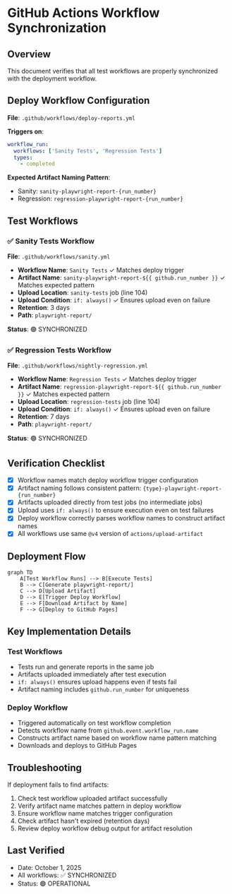# GitHub Actions Workflow Synchronization

## Overview

This document verifies that all test workflows are properly synchronized with the deployment workflow.

## Deploy Workflow Configuration

**File**: `.github/workflows/deploy-reports.yml`

**Triggers on**:

```yaml
workflow_run:
  workflows: ['Sanity Tests', 'Regression Tests']
  types:
    - completed
```

**Expected Artifact Naming Pattern**:

- Sanity: `sanity-playwright-report-{run_number}`
- Regression: `regression-playwright-report-{run_number}`

## Test Workflows

### ✅ Sanity Tests Workflow

**File**: `.github/workflows/sanity.yml`

- **Workflow Name**: `Sanity Tests` ✓ Matches deploy trigger
- **Artifact Name**: `sanity-playwright-report-${{ github.run_number }}` ✓ Matches expected pattern
- **Upload Location**: `sanity-tests` job (line 104)
- **Upload Condition**: `if: always()` ✓ Ensures upload even on failure
- **Retention**: 3 days
- **Path**: `playwright-report/`

**Status**: 🟢 SYNCHRONIZED

### ✅ Regression Tests Workflow

**File**: `.github/workflows/nightly-regression.yml`

- **Workflow Name**: `Regression Tests` ✓ Matches deploy trigger
- **Artifact Name**: `regression-playwright-report-${{ github.run_number }}` ✓ Matches expected pattern
- **Upload Location**: `regression-tests` job (line 104)
- **Upload Condition**: `if: always()` ✓ Ensures upload even on failure
- **Retention**: 7 days
- **Path**: `playwright-report/`

**Status**: 🟢 SYNCHRONIZED

## Verification Checklist

- [x] Workflow names match deploy workflow trigger configuration
- [x] Artifact naming follows consistent pattern: `{type}-playwright-report-{run_number}`
- [x] Artifacts uploaded directly from test jobs (no intermediate jobs)
- [x] Upload uses `if: always()` to ensure execution even on test failures
- [x] Deploy workflow correctly parses workflow names to construct artifact names
- [x] All workflows use same `@v4` version of `actions/upload-artifact`

## Deployment Flow

```mermaid
graph TD
    A[Test Workflow Runs] --> B[Execute Tests]
    B --> C[Generate playwright-report/]
    C --> D[Upload Artifact]
    D --> E[Trigger Deploy Workflow]
    E --> F[Download Artifact by Name]
    F --> G[Deploy to GitHub Pages]
```

## Key Implementation Details

### Test Workflows

- Tests run and generate reports in the same job
- Artifacts uploaded immediately after test execution
- `if: always()` ensures upload happens even if tests fail
- Artifact naming includes `github.run_number` for uniqueness

### Deploy Workflow

- Triggered automatically on test workflow completion
- Detects workflow name from `github.event.workflow_run.name`
- Constructs artifact name based on workflow name pattern matching
- Downloads and deploys to GitHub Pages

## Troubleshooting

If deployment fails to find artifacts:

1. Check test workflow uploaded artifact successfully
2. Verify artifact name matches pattern in deploy workflow
3. Ensure workflow name matches trigger configuration
4. Check artifact hasn't expired (retention days)
5. Review deploy workflow debug output for artifact resolution

## Last Verified

- Date: October 1, 2025
- All workflows: ✅ SYNCHRONIZED
- Status: 🟢 OPERATIONAL
